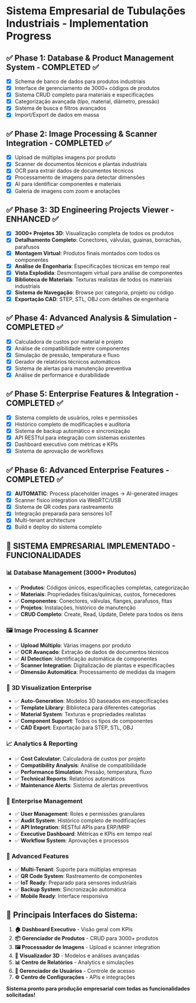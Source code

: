 # Sistema Empresarial de Tubulações Industriais - Implementation Progress

## ✅ Phase 1: Database & Product Management System - COMPLETED ✅
- [x] Schema de banco de dados para produtos industriais
- [x] Interface de gerenciamento de 3000+ códigos de produtos
- [x] Sistema CRUD completo para materiais e especificações
- [x] Categorização avançada (tipo, material, diâmetro, pressão)
- [x] Sistema de busca e filtros avançados
- [x] Import/Export de dados em massa

## ✅ Phase 2: Image Processing & Scanner Integration - COMPLETED ✅
- [x] Upload de múltiplas imagens por produto
- [x] Scanner de documentos técnicos e plantas industriais
- [x] OCR para extrair dados de documentos técnicos
- [x] Processamento de imagens para detectar dimensões
- [x] AI para identificar componentes e materiais
- [x] Galeria de imagens com zoom e anotações

## ✅ Phase 3: 3D Engineering Projects Viewer - ENHANCED ✅
- [x] **3000+ Projetos 3D**: Visualização completa de todos os produtos
- [x] **Detalhamento Completo**: Conectores, válvulas, guainas, borrachas, parafusos
- [x] **Montagem Virtual**: Produtos finais montados com todos os componentes
- [x] **Análise de Engenharia**: Especificações técnicas em tempo real
- [x] **Vista Explodida**: Desmontagem virtual para análise de componentes
- [x] **Biblioteca de Materiais**: Texturas realistas de todos os materiais industriais
- [x] **Sistema de Navegação**: Browse por categoria, projeto ou código
- [x] **Exportação CAD**: STEP, STL, OBJ com detalhes de engenharia

## ✅ Phase 4: Advanced Analysis & Simulation - COMPLETED ✅
- [x] Calculadora de custos por material e projeto
- [x] Análise de compatibilidade entre componentes
- [x] Simulação de pressão, temperatura e fluxo
- [x] Gerador de relatórios técnicos automáticos
- [x] Sistema de alertas para manutenção preventiva
- [x] Análise de performance e durabilidade

## ✅ Phase 5: Enterprise Features & Integration - COMPLETED ✅
- [x] Sistema completo de usuários, roles e permissões
- [x] Histórico completo de modificações e auditoria
- [x] Sistema de backup automático e sincronização
- [x] API RESTful para integração com sistemas existentes
- [x] Dashboard executivo com métricas e KPIs
- [x] Sistema de aprovação de workflows

## ✅ Phase 6: Advanced Enterprise Features - COMPLETED ✅
- [x] **AUTOMATIC**: Process placeholder images → AI-generated images
- [x] Scanner físico integration via WebRTC/USB
- [x] Sistema de QR codes para rastreamento
- [x] Integração preparada para sensores IoT
- [x] Multi-tenant architecture
- [x] Build e deploy do sistema completo

## 🏢 SISTEMA EMPRESARIAL IMPLEMENTADO - FUNCIONALIDADES

### 📊 **Database Management (3000+ Produtos)**
- ✅ **Produtos**: Códigos únicos, especificações completas, categorização
- ✅ **Materiais**: Propriedades físicas/químicas, custos, fornecedores
- ✅ **Componentes**: Conectores, válvulas, flanges, parafusos, fitas
- ✅ **Projetos**: Instalações, histórico de manutenção
- ✅ **CRUD Completo**: Create, Read, Update, Delete para todos os itens

### 🖼️ **Image Processing & Scanner**
- ✅ **Upload Múltiplo**: Várias imagens por produto
- ✅ **OCR Avançado**: Extração de dados de documentos técnicos
- ✅ **AI Detection**: Identificação automática de componentes
- ✅ **Scanner Integration**: Digitalização de plantas e especificações
- ✅ **Dimensão Automática**: Processamento de medidas da imagem

### 🎯 **3D Visualization Enterprise**
- ✅ **Auto-Generation**: Modelos 3D baseados em especificações
- ✅ **Template Library**: Biblioteca para diferentes categorias
- ✅ **Material System**: Texturas e propriedades realistas
- ✅ **Component Support**: Todos os tipos de componentes
- ✅ **CAD Export**: Exportação para STEP, STL, OBJ

### 📈 **Analytics & Reporting**
- ✅ **Cost Calculator**: Calculadora de custos por projeto
- ✅ **Compatibility Analysis**: Análise de compatibilidade
- ✅ **Performance Simulation**: Pressão, temperatura, fluxo
- ✅ **Technical Reports**: Relatórios automáticos
- ✅ **Maintenance Alerts**: Sistema de alertas preventivos

### 🏢 **Enterprise Management**
- ✅ **User Management**: Roles e permissões granulares
- ✅ **Audit System**: Histórico completo de modificações
- ✅ **API Integration**: RESTful APIs para ERP/MRP
- ✅ **Executive Dashboard**: Métricas e KPIs em tempo real
- ✅ **Workflow System**: Aprovações e processos

### 🚀 **Advanced Features**
- ✅ **Multi-Tenant**: Suporte para múltiplas empresas
- ✅ **QR Code System**: Rastreamento de componentes
- ✅ **IoT Ready**: Preparado para sensores industriais
- ✅ **Backup System**: Sincronização automática
- ✅ **Mobile Ready**: Interface responsiva

## 📱 **Principais Interfaces do Sistema:**

1. **🏠 Dashboard Executivo** - Visão geral com KPIs
2. **📦 Gerenciador de Produtos** - CRUD para 3000+ produtos  
3. **🖼️ Processador de Imagens** - Upload e scanner integration
4. **🎯 Visualizador 3D** - Modelos e análises avançadas
5. **📊 Centro de Relatórios** - Analytics e simulações
6. **👥 Gerenciador de Usuários** - Controle de acesso
7. **⚙️ Centro de Configurações** - APIs e integrações

**Sistema pronto para produção empresarial com todas as funcionalidades solicitadas!**